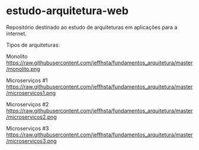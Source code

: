 # estudo-arquitetura-web
Repositório destinado ao estudo de arquiteturas em aplicações para a internet.

Tipos de arquiteturas:

Monolito
https://raw.githubusercontent.com/jeffhsta/fundamentos_arquitetura/master/monolito.png

Microserviços #1
https://raw.githubusercontent.com/jeffhsta/fundamentos_arquitetura/master/microservicos1.png

Microserviços #2
https://raw.githubusercontent.com/jeffhsta/fundamentos_arquitetura/master/microservicos2.png

Microserviços #3
https://raw.githubusercontent.com/jeffhsta/fundamentos_arquitetura/master/microservicos3.png

